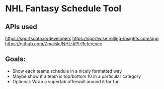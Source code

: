 # NHL Fantasy Schedule Tool

## APIs used
https://sportsdata.io/developers
https://sportwise.rolling-insights.com/app
https://github.com/Zmalski/NHL-API-Reference

## Goals:

- Show each teams schedule in a nicely formatted way
- Maybe show if a team is top/bottom 10 in a particular category
- Optional: Wrap a supertab offerwall around it for fun 
